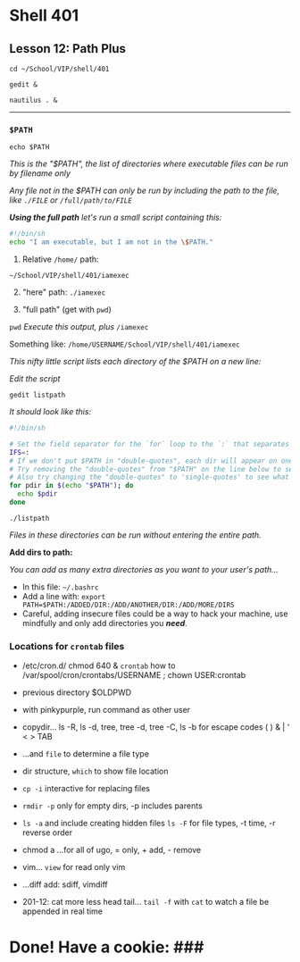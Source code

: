 # Shell 401
## Lesson 12: Path Plus

`cd ~/School/VIP/shell/401`

`gedit &`

`nautilus . &`

___

### `$PATH`

`echo $PATH`

*This is the "$PATH", the list of directories where executable files can be run by filename only*

*Any file not in the $PATH can only be run by including the path to the file, like `./FILE` or `/full/path/to/FILE`*

***Using the full path*** *let's run a small script containing this:*

```sh
#!/bin/sh
echo "I am executable, but I am not in the \$PATH."
```
1. Relative `/home/` path:

`~/School/VIP/shell/401/iamexec`

2. "here" path:
`./iamexec`

3. "full path" (get with `pwd`)

`pwd` *Execute this output, plus* `/iamexec`

Something like: `/home/USERNAME/School/VIP/shell/401/iamexec`

*This nifty little script lists each directory of the $PATH on a new line:*

*Edit the script*

`gedit listpath`

*It should look like this:*

```sh
#!/bin/sh

# Set the field separator for the `for` loop to the `:` that separates dirs in the $PATH
IFS=:
# If we don't put $PATH in "double-quotes", each dir will appear on one line
# Try removing the "double-quotes" from "$PATH" on the line below to see what happens
# Also try changing the "double-quotes" to 'single-quotes' to see what happens
for pdir in $(echo "$PATH"); do
  echo $pdir
done
```

`./listpath`

*Files in these directories can be run without entering the entire path.*

**Add dirs to path:**

*You can add as many extra directories as you want to your user's path...*
- In this file: `~/.bashrc`
- Add a line with: `export PATH=$PATH:/ADDED/DIR:/ADD/ANOTHER/DIR:/ADD/MORE/DIRS`
- Careful, adding insecure files could be a way to hack your machine, use mindfully and only add directories you ***need***.

### Locations for `crontab` files

- /etc/cron.d/ chmod 640 & `crontab` how to /var/spool/cron/crontabs/USERNAME ; chown USER:crontab


- previous directory $OLDPWD
- with pinkypurple, run command as other user
- copydir... ls -R, ls -d, tree, tree -d, tree -C, ls -b for escape codes ( ) & | ' < > TAB
- ...and `file` to determine a file type
- dir structure, `which` to show file location
- `cp -i` interactive for replacing files
- `rmdir -p` only for empty dirs, -p includes parents
- `ls -a` and include creating hidden files `ls -F` for file types, -t time, -r reverse order
- chmod a ...for all of ugo, = only, + add, - remove
- vim... `view` for read only vim
- ...diff add: sdiff, vimdiff
- 201-12: cat more less head tail... `tail -f` with `cat` to watch a file be appended in real time


# Done! Have a cookie: ### #
